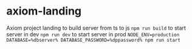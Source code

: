 # axiom-landing
Axiom project landing
to build server from ts to js ```npm run build```
to start server in dev ```npm run dev```
to start server in prod ```NODE_ENV=production DATABASE=%dbserver% DATABASE_PASSWORD=%dppassword% npm run start```